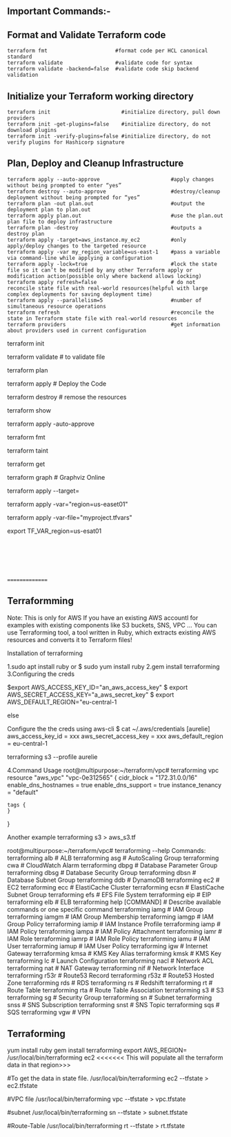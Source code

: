 ## Important Commands:-

## Format and Validate Terraform code
```
terraform fmt                      #format code per HCL canonical standard
terraform validate                 #validate code for syntax
terraform validate -backend=false  #validate code skip backend validation
```
## Initialize your Terraform working directory
```
terraform init                       #initialize directory, pull down providers
terraform init -get-plugins=false    #initialize directory, do not download plugins
terraform init -verify-plugins=false #initialize directory, do not verify plugins for Hashicorp signature
```
## Plan, Deploy and Cleanup Infrastructure
```
terraform apply --auto-approve                       #apply changes without being prompted to enter “yes”
terraform destroy --auto-approve                     #destroy/cleanup deployment without being prompted for “yes”
terraform plan -out plan.out                         #output the deployment plan to plan.out
terraform apply plan.out                             #use the plan.out plan file to deploy infrastructure
terraform plan -destroy                              #outputs a destroy plan
terraform apply -target=aws_instance.my_ec2          #only apply/deploy changes to the targeted resource
terraform apply -var my_region_variable=us-east-1    #pass a variable via command-line while applying a configuration
terraform apply -lock=true                           #lock the state file so it can’t be modified by any other Terraform apply or modification action(possible only where backend allows locking)
terraform apply refresh=false                        # do not reconcile state file with real-world resources(helpful with large complex deployments for saving deployment time)
terraform apply --parallelism=5                      #number of simultaneous resource operations
terraform refresh                                    #reconcile the state in Terraform state file with real-world resources
terraform providers                                  #get information about providers used in current configuration
```
terraform init

terraform validate # to validate file

terraform plan

terraform apply # Deploy the Code

terraform destroy # remose the resources

terraform show

terraform apply -auto-approve

terraform fmt

terraform taint

terraform get

terraform graph # Graphviz Online

terraform apply --target=

terraform apply -var="region=us-easet01"

terraform apply -var-file="myproject.tfvars"

export TF_VAR_region=us-esat01
```






=============
```
Terraformming 
-----------------------
Note: This is only for AWS
If you have an existing AWS accountl for examples with existing components like S3 buckets, SNS, VPC … You can use Terraforming tool, a tool written in Ruby, which extracts existing AWS resources and converts it to Terraform files!

Installation of terraforming

1.sudo apt install ruby or $ sudo yum install ruby
2.gem install terraforming
3.Configuring the creds

$export AWS_ACCESS_KEY_ID="an_aws_access_key"
$ export AWS_SECRET_ACCESS_KEY="a_aws_secret_key"
$ export AWS_DEFAULT_REGION="eu-central-1

else

Configure the the creds using aws-cli
$ cat ~/.aws/credentials
[aurelie]
aws_access_key_id = xxx
aws_secret_access_key = xxx
aws_default_region = eu-central-1

terraforming s3 --profile aurelie


4.Command Usage
root@multipurpose:~/terraform/vpc# terraforming vpc
resource "aws_vpc" "vpc-0e312565" {
    cidr_block           = "172.31.0.0/16"
    enable_dns_hostnames = true
    enable_dns_support   = true
    instance_tenancy     = "default"

    tags {
    }
}

Another example
terraforming s3 > aws_s3.tf

root@multipurpose:~/terraform/vpc# terraforming --help
Commands:
  terraforming alb             # ALB
  terraforming asg             # AutoScaling Group
  terraforming cwa             # CloudWatch Alarm
  terraforming dbpg            # Database Parameter Group
  terraforming dbsg            # Database Security Group
  terraforming dbsn            # Database Subnet Group
  terraforming ddb             # DynamoDB
  terraforming ec2             # EC2
  terraforming ecc             # ElastiCache Cluster
  terraforming ecsn            # ElastiCache Subnet Group
  terraforming efs             # EFS File System
  terraforming eip             # EIP
  terraforming elb             # ELB
  terraforming help [COMMAND]  # Describe available commands or one specific command
  terraforming iamg            # IAM Group
  terraforming iamgm           # IAM Group Membership
  terraforming iamgp           # IAM Group Policy
  terraforming iamip           # IAM Instance Profile
  terraforming iamp            # IAM Policy
  terraforming iampa           # IAM Policy Attachment
  terraforming iamr            # IAM Role
  terraforming iamrp           # IAM Role Policy
  terraforming iamu            # IAM User
  terraforming iamup           # IAM User Policy
  terraforming igw             # Internet Gateway
  terraforming kmsa            # KMS Key Alias
  terraforming kmsk            # KMS Key
  terraforming lc              # Launch Configuration
  terraforming nacl            # Network ACL
  terraforming nat             # NAT Gateway
  terraforming nif             # Network Interface
  terraforming r53r            # Route53 Record
  terraforming r53z            # Route53 Hosted Zone
  terraforming rds             # RDS
  terraforming rs              # Redshift
  terraforming rt              # Route Table
  terraforming rta             # Route Table Association
  terraforming s3              # S3
  terraforming sg              # Security Group
  terraforming sn              # Subnet
  terraforming snss            # SNS Subscription
  terraforming snst            # SNS Topic
  terraforming sqs             # SQS
  terraforming vgw             # VPN


Terraforming
--------------

yum install ruby
gem install terraforming
export AWS_REGION=<mention the region>
/usr/local/bin/terraforming  ec2
<<<<<<< This will populate all the terraform data in that region>>>


#To get the data in state file. 
/usr/local/bin/terraforming ec2 --tfstate > ec2.tfstate

#VPC file
/usr/local/bin/terraforming vpc --tfstate > vpc.tfstate

#subnet 
/usr/local/bin/terraforming sn --tfstate > subnet.tfstate

#Route-Table
/usr/local/bin/terraforming rt --tfstate > rt.tfstate



```
